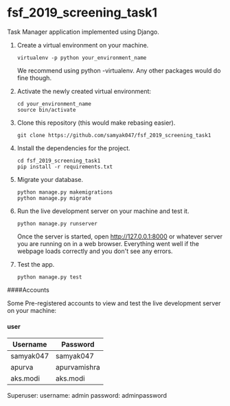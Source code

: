 # fsf_2019_screening_task1
Task Manager application implemented using Django. 

1. Create a virtual environment on your machine. 
    ```
    virtualenv -p python your_environment_name
    ```
    We recommend using python -virtualenv. Any other packages would do fine though.

2. Activate the newly created virtual environment:
    ```
    cd your_environment_name
    source bin/activate
    ```

3. Clone this repository (this would make rebasing easier).
    ```
    git clone https://github.com/samyak047/fsf_2019_screening_task1
    ```
    
4. Install the dependencies for the project.
    ```
    cd fsf_2019_screening_task1
    pip install -r requirements.txt
    ```
5. Migrate your database.
    ```
    python manage.py makemigrations
    python manage.py migrate 
    ``` 

6. Run the live development server on your machine and test it.
    ```
    python manage.py runserver
    ```
 
    Once the server is started, open http://127.0.0.1:8000 or whatever server you are running on in a web browser.
    Everything went well if the webpage loads correctly and you don't see any errors.

7. Test the app.
    ```
    python manage.py test
    ```
####Accounts

Some Pre-registered accounts to view and test the live development server on your machine:

#### user

| **Username**   | **Password** |
| -------------- | ------------ |
| samyak047      | samyak047    |
| apurva         | apurvamishra |
| aks.modi     	 | aks.modi     |

Superuser:
	username: admin
	password: adminpassword
 

